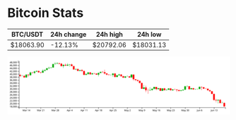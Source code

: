 # Bitcoin Stats

BTC/USDT|24h change|24h high|24h low|
|---|---|---|---|
|$18063.90|-12.13%|$20792.06|$18031.13|

<img src="./chart.svg">
